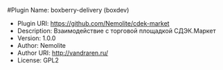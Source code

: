 #Plugin Name: boxberry-delivery (boxdev)
* Plugin URI: https://github.com/Nemolite/cdek-market
* Description: Взаимодействие с торговой площадкой СДЭК.Маркет
* Version: 1.0.0
* Author: Nemolite
* Author URI: http://vandraren.ru/
* License: GPL2
